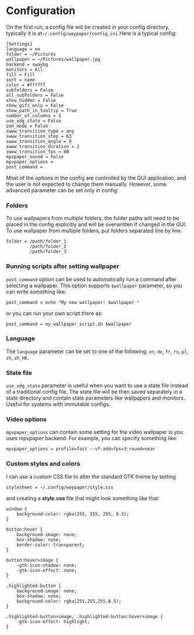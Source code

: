 # Configuration

On the first run, a config file will be created in your config directory, typically it is at`~/.config/waypaper/config.ini` Here is a typical config:

```
[Settings]
language = en
folder = ~/Pictures
wallpaper = ~/Pictures/wallpaper.jpg
backend = swaybg
monitors = All
fill = Fill
sort = name
color = #ffffff
subfolders = False
all_subfolders = False
show_hidden = False
show_gifs_only = False
show_path_in_tooltip = True
number_of_columns = 3
use_xdg_state = False
zen_mode = False
swww_transition_type = any
swww_transition_step = 63
swww_transition_angle = 0
swww_transition_duration = 2
swww_transition_fps = 60
mpvpaper_sound = False
mpvpaper_options = 
post_command = 
```

Most of the options in the config are controlled by the GUI application, and the user is not expected to change them manually. However, some advanced parameter can be set only in config:

### Folders

To use wallpapers from multiple folders, the folder paths will need to be placed in the config explicitly and will be overwritten if changed in the GUI. To use wallpaper from multiple folders, put folders separated line by line.

```
folder = /path/folder_1
         /path/folder_2
         /path/folder_3
```

### Running scripts after setting wallpaper

`post_command` option can be used to automatically run a command after selecting a wallpaper. This option supports `$wallpaper` parameter, so you can write something like:

```
post_command = echo "My new wallpaper: $wallpaper "
```

or you can run your own script there as:

```
post_command = my_wallpaper_script.sh $wallpaper
```

### Language

The `language` parameter can be set to one of the following: `en`, `de`, `fr`, `ru`, `pl`, `zh`, `zh_HK`.

### State file

`use_xdg_state` parameter is useful when you want to use a state file instead of a traditional config file. The state file will be then saved separately in a state directory and contain state parameters like wallpapers and monitors. Useful for systems with immutable configs.

### Video options

`mpvpaper_options` can contain some setting for the video wallpaper is you uses _mpvpaper_ backend. For example, you can specify something like:

```
mpvpaper_options = profile=fast --vf-add=fps=3:round=near
```

### Custom styles and colors

I can use a custom CSS file to alter the standard GTK theme by setting

```
stylesheet = ~/.config/waypaper/style.css
```

and creating a **style.css** file that might look something like that:

```
window {
    background-color: rgba(255, 255, 255, 0.3);
}

button:hover {
    background-image: none;
    box-shadow: none;
    border-color: transparent;
}

button:hover>image {
    -gtk-icon-shadow: none;
    -gtk-icon-effect: none;
}

.highlighted-button {
    background-image: none;
    box-shadow: none;
    background-color: rgba(255,255,255,0.5);
}

.highlighted-button>image, .highlighted-button:hover>image {
    -gtk-icon-effect: highlight;
}
```

